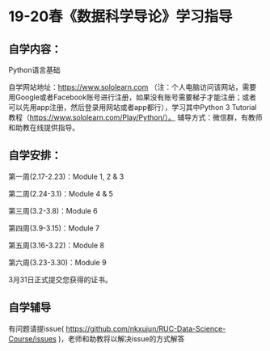 # 19-20春《数据科学导论》学习指导


## 自学内容：

Python语言基础

自学网站地址：https://www.sololearn.com （注：个人电脑访问该网站，需要用Google或者Facebook账号进行注册，如果没有账号需要梯子才能注册；或者可以先用app注册，然后登录用网站或者app都行），学习其中Python 3 Tutorial教程（https://www.sololearn.com/Play/Python/）。
辅导方式：微信群，有教师和助教在线提供指导。

## 自学安排：

第一周(2.17-2.23)：Module 1, 2 & 3 

第二周(2.24-3.1)：Module 4 & 5 

第三周(3.2-3.8)：Module 6

第四周(3.9-3.15)：Module 7

第五周(3.16-3.22)：Module 8

第六周(3.23-3.30)：Module 9

3月31日正式提交您获得的证书。

## 自学辅导

有问题请提issue( https://github.com/nkxujun/RUC-Data-Science-Course/issues )，老师和助教将以解决issue的方式解答


